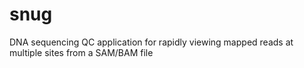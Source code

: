 snug
====

DNA sequencing QC application for rapidly viewing mapped reads at multiple sites from a SAM/BAM file 
